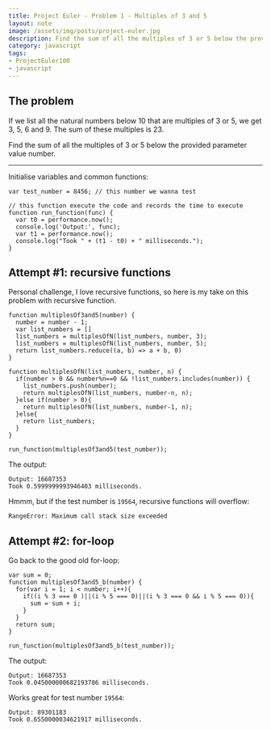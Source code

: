 ```yaml
---
title: Project Euler - Problem 1 - Multiples of 3 and 5
layout: note
image: /assets/img/posts/project-euler.jpg
description: Find the sum of all the multiples of 3 or 5 below the provided parameter value number.
category: javascript
tags:
- ProjectEuler100
- javascript
---
```


## The problem
If we list all the natural numbers below 10 that are multiples of 3 or 5, we get 3, 5, 6 and 9. The sum of these multiples is 23.

Find the sum of all the multiples of 3 or 5 below the provided parameter value number.

---

Initialise variables and common functions:
```
var test_number = 8456; // this number we wanna test

// this function execute the code and records the time to execute
function run_function(func) {
  var t0 = performance.now();
  console.log('Output:', func);
  var t1 = performance.now();
  console.log("Took " + (t1 - t0) + " milliseconds.");
}
```

## Attempt #1: recursive functions
Personal challenge, I love recursive functions, so here is my take on this problem with recursive function. 
```
function multiplesOf3and5(number) {
  number = number - 1;
  var list_numbers = []
  list_numbers = multiplesOfN(list_numbers, number, 3);
  list_numbers = multiplesOfN(list_numbers, number, 5);
  return list_numbers.reduce((a, b) => a + b, 0)
}

function multiplesOfN(list_numbers, number, n) {
  if(number > 0 && number%n==0 && !list_numbers.includes(number)) {
    list_numbers.push(number);
    return multiplesOfN(list_numbers, number-n, n);
  }else if(number > 0){
    return multiplesOfN(list_numbers, number-1, n);
  }else{
    return list_numbers;
  }
}

run_function(multiplesOf3and5(test_number));
```

The output:
```
Output: 16687353
Took 0.5999999993946403 milliseconds.
```

Hmmm, but if the test number is `19564`, recursive functions will overflow:
```
RangeError: Maximum call stack size exceeded
```

## Attempt #2: for-loop
Go back to the good old for-loop:
```
var sum = 0;
function multiplesOf3and5_b(number) {
  for(var i = 1; i < number; i++){
    if((i % 3 === 0 )||(i % 5 === 0)||(i % 3 === 0 && i % 5 === 0)){
      sum = sum + i;
    }
  }
  return sum;
}

run_function(multiplesOf3and5_b(test_number));
```

The output:
```
Output: 16687353
Took 0.045000000682193786 milliseconds.
```

Works great for test number `19564`:
```
Output: 89301183
Took 0.6550000034621917 milliseconds.
```